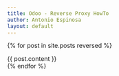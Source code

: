 ```yaml
---
title: Odoo - Reverse Proxy HowTo
author: Antonio Espinosa
layout: default
---
```


{% for post in site.posts reversed %}
<section class="slide" id="{{ post.label }}">
{{ post.content }}
</section>
{% endfor %}
